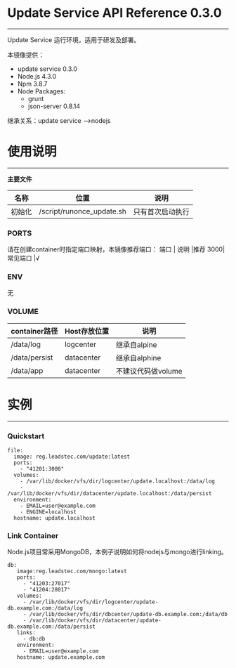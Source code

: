 # Update Service API Reference 0.3.0

***

Update Service 运行环境，适用于研发及部署。

本镜像提供：

* update service 0.3.0
* Node.js 4.3.0
* Npm 3.8.7
* Node Packages:
    - grunt
    - json-server 0.8.14

继承关系：update service -->nodejs

# 使用说明

***

**主要文件**

名称 |位置              |说明
--------|--------------------------|-----------------
初始化 | /script/runonce_update.sh   | 只有首次启动执行

### PORTS

请在创建container时指定端口映射，本镜像推荐端口：
端口  | 说明     |推荐
3000| 常见端口  |√

### ENV

无

### VOLUME

container路径  | Host存放位置  | 说明
-------------|--------------|------------------
/data/log | logcenter   | 继承自alpine
/data/persist  |datacenter  | 继承自alphine
/data/app |datacenter  |不建议代码做volume

# 实例

***

### Quickstart

```
file:
  image: reg.leadstec.com/update:latest
  ports:
  	- "41201:3000"
  volumes:
  	- /var/lib/docker/vfs/dir/logcenter/update.localhost:/data/log
  	- /var/lib/docker/vfs/dir/datacenter/update.localhost:/data/persist
  environment:
  	- EMAIL=user@example.com
  	- ENGINE=localhost
  hostname: update.localhost
```

### Link Container

Node.js项目常采用MongoDB，本例子说明如何将nodejs与mongo进行linking。

```
db:
   image:reg.leadstec.com/mongo:latest
   ports:
   	 - "41203:27017"
   	 - "41204:28017"
   volumes:
     - /var/lib/docker/vfs/dir/logcenter/update-db.example.com:/data/log
     - /var/lib/docker/vfs/dir/dbcenter/update-db.example.com:/data/db
     - /var/lib/docker/vfs/dir/datacenter/update-db.example.com:/data/persist
   links:
     - db:db
   environment:
     - EMAIL=user@example.com
   hostname: update.example.com
```
